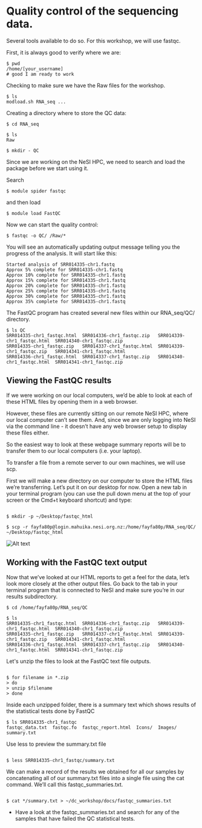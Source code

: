# Quality control of the sequencing data.

Several tools available to do so. For this workshop, we will use fastqc.

First, it is always good to verify where we are:

```
$ pwd
/home/[your_username]
# good I am ready to work

```

Checking to make sure we have the Raw files for the workshop.

```
$ ls
modload.sh RNA_seq ...
```
Creating a directory where to store the QC data:

```
$ cd RNA_seq

$ ls
Raw

$ mkdir - QC

```

Since we are working on the NeSI HPC, we need to search and load the package before we start using it.

Search
```
$ module spider fastqc
```

and then load 

```
$ module load FastQC
```

Now we can start the quality control:

```
$ fastqc -o QC/ /Raw/*

```
You will see an automatically updating output message telling you the progress of the analysis. It will start like this:

```
Started analysis of SRR014335-chr1.fastq
Approx 5% complete for SRR014335-chr1.fastq
Approx 10% complete for SRR014335-chr1.fastq
Approx 15% complete for SRR014335-chr1.fastq
Approx 20% complete for SRR014335-chr1.fastq
Approx 25% complete for SRR014335-chr1.fastq
Approx 30% complete for SRR014335-chr1.fastq
Approx 35% complete for SRR014335-chr1.fastq

```

The FastQC program has created several new files within our RNA_seq/QC/ directory.

```
$ ls QC
SRR014335-chr1_fastqc.html  SRR014336-chr1_fastqc.zip   SRR014339-chr1_fastqc.html  SRR014340-chr1_fastqc.zip
SRR014335-chr1_fastqc.zip   SRR014337-chr1_fastqc.html  SRR014339-chr1_fastqc.zip   SRR014341-chr1_fastqc.html
SRR014336-chr1_fastqc.html  SRR014337-chr1_fastqc.zip   SRR014340-chr1_fastqc.html  SRR014341-chr1_fastqc.zip

```

## Viewing the FastQC results

If we were working on our local computers, we’d be able to look at each of these HTML files by opening them in a web browser.

However, these files are currently sitting on our remote NeSI HPC, where our local computer can’t see them. And, since we are only logging into NeSI via the command line - it doesn’t have any web browser setup to display these files either.

So the easiest way to look at these webpage summary reports will be to transfer them to our local computers (i.e. your laptop).

To transfer a file from a remote server to our own machines, we will use scp.

First we will make a new directory on our computer to store the HTML files we’re transferring. Let’s put it on our desktop for now. Open a new tab in your terminal program (you can use the pull down menu at the top of your screen or the Cmd+t keyboard shortcut) and type:

```

$ mkdir -p ~/Desktop/fastqc_html 

$ scp -r fayfa80p@login.mahuika.nesi.org.nz:/home/fayfa80p/RNA_seq/QC/ ~/Desktop/fastqc_html

```

![Alt text](https://github.com/foreal17/RNA-seq-workshop/blob/master/Prep_Files/Images/fqc1_2.png)

## Working with the FastQC text output
Now that we’ve looked at our HTML reports to get a feel for the data, let’s look more closely at the other output files. Go back to the tab in your terminal program that is connected to NeSI and make sure you’re in our results subdirectory.

```
$ cd /home/fayfa80p/RNA_seq/QC

$ ls
SRR014335-chr1_fastqc.html  SRR014336-chr1_fastqc.zip   SRR014339-chr1_fastqc.html  SRR014340-chr1_fastqc.zip
SRR014335-chr1_fastqc.zip   SRR014337-chr1_fastqc.html  SRR014339-chr1_fastqc.zip   SRR014341-chr1_fastqc.html
SRR014336-chr1_fastqc.html  SRR014337-chr1_fastqc.zip   SRR014340-chr1_fastqc.html  SRR014341-chr1_fastqc.zip

```
Let's unzip the files to look at the FastQC text file outputs.

```

$ for filename in *.zip
> do
> unzip $filename
> done

```

Inside each unzipped folder, there is a summary text which shows results of the statistical tests done by FastQC

```
$ ls SRR014335-chr1_fastqc
fastqc_data.txt  fastqc.fo  fastqc_report.html	Icons/	Images/  summary.txt

```

Use less to preview the summary.txt file

```

$ less SRR014335-chr1_fastqc/summary.txt

```

We can make a record of the results we obtained for all our samples by concatenating all of our summary.txt files into a single file using the cat command. We’ll call this fastqc_summaries.txt.

```

$ cat */summary.txt > ~/dc_workshop/docs/fastqc_summaries.txt 

```

* Have a look at the fastqc_summaries.txt and search for any of the samples that have failed the QC statistical tests.

